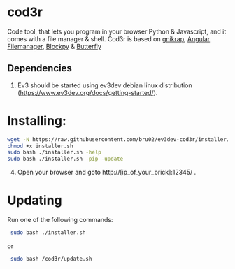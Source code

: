 # cod3r
Code tool, that lets you program in your browser Python & Javascript, and it comes with a file manager & shell.
Cod3r is  based on <a href="https://github.com/jbenech/gnikrap">gnikrap</a>, <a href="https://github.com/joni2back/angular-filemanager">Angular Filemanager</a>, <a href="https://github.com/RealTimeWeb/blockpy">Blockpy</a> & <a href="https://github.com/paradoxxxzero/butterfly">Butterfly</a>
## Dependencies
1. Ev3 should be started using ev3dev debian linux distribution (https://www.ev3dev.org/docs/getting-started/).

# Installing:
 ```bash 
 wget -N https://raw.githubusercontent.com/bru02/ev3dev-cod3r/installer/installer.sh
 chmod +x installer.sh
 sudo bash ./installer.sh -help
 sudo bash ./installer.sh -pip -update

 ```
4. Open your browser and goto http://[ip_of_your_brick]:12345/ .<br>
# Updating
Run one of the following commands:
```bash
 sudo bash ./installer.sh
```
or
```bash
 sudo bash /cod3r/update.sh
```